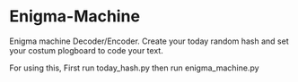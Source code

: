 # Enigma-Machine
Enigma machine Decoder/Encoder. Create your today random hash and set your costum plogboard to code your text.

For using this, First run today_hash.py then run enigma_machine.py
